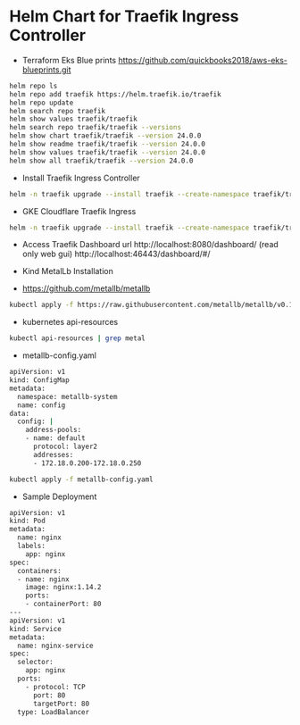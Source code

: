 # Helm Chart for Traefik Ingress Controller

- Terraform Eks Blue prints https://github.com/quickbooks2018/aws-eks-blueprints.git

```bash
helm repo ls
helm repo add traefik https://helm.traefik.io/traefik
helm repo update
helm search repo traefik
helm show values traefik/traefik
helm search repo traefik/traefik --versions
helm show chart traefik/traefik --version 24.0.0
helm show readme traefik/traefik --version 24.0.0
helm show values traefik/traefik --version 24.0.0
helm show all traefik/traefik --version 24.0.0
```

- Install Traefik Ingress Controller

```bash
helm -n traefik upgrade --install traefik --create-namespace traefik/traefik --version 24.0.0 --values=values.yaml --wait
```

- GKE Cloudflare Traefik Ingress
```bash
helm -n traefik upgrade --install traefik --create-namespace traefik/traefik --version 24.0.0 --values=gke-values.yaml --wait
```

- Access Traefik Dashboard url http://localhost:8080/dashboard/ (read only web gui) http://localhost:46443/dashboard/#/

- Kind MetalLb Installation
- https://github.com/metallb/metallb
```bash
kubectl apply -f https://raw.githubusercontent.com/metallb/metallb/v0.13.12/config/manifests/metallb-native.yaml
```
- kubernetes api-resources
```bash
kubectl api-resources | grep metal
```
- metallb-config.yaml
```bash
apiVersion: v1
kind: ConfigMap
metadata:
  namespace: metallb-system
  name: config
data:
  config: |
    address-pools:
    - name: default
      protocol: layer2
      addresses:
      - 172.18.0.200-172.18.0.250
```
```bash
kubectl apply -f metallb-config.yaml
```

- Sample Deployment
```bash
apiVersion: v1
kind: Pod
metadata:
  name: nginx
  labels:
    app: nginx
spec:
  containers:
  - name: nginx
    image: nginx:1.14.2
    ports:
    - containerPort: 80
---
apiVersion: v1
kind: Service
metadata:
  name: nginx-service
spec:
  selector:
    app: nginx
  ports:
    - protocol: TCP
      port: 80
      targetPort: 80
  type: LoadBalancer
```
